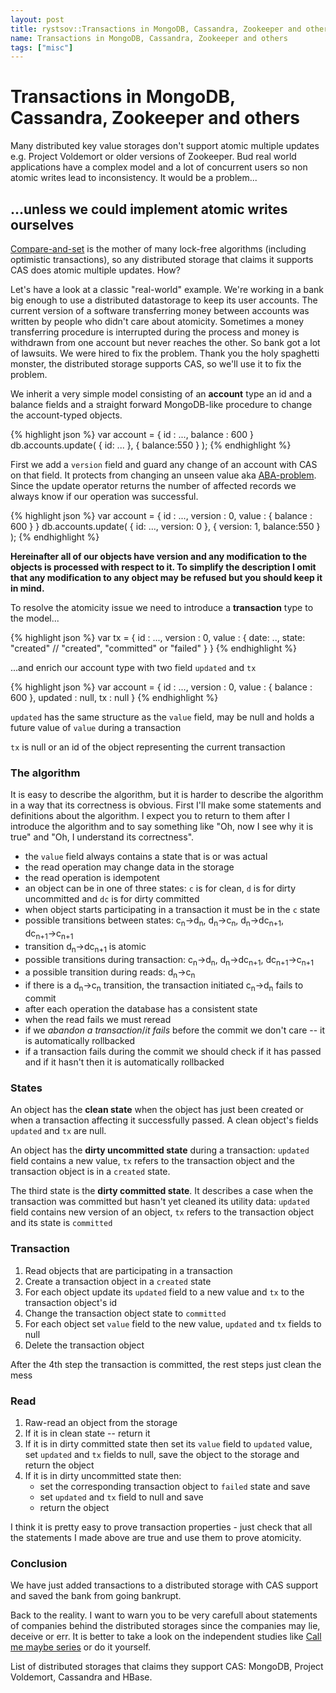 ```yaml
---
layout: post
title: rystsov::Transactions in MongoDB, Cassandra, Zookeeper and others
name: Transactions in MongoDB, Cassandra, Zookeeper and others
tags: ["misc"]
---
```


<h1>Transactions in MongoDB, Cassandra, Zookeeper and others</h1>

Many distributed key value storages don't support atomic multiple updates e.g. Project Voldemort or older versions of Zookeeper. Bud real world applications have a complex model and a lot of concurrent users so non atomic writes lead to inconsistency. It would be a problem...

<h2>...unless we could implement atomic writes ourselves</h2>

[Compare-and-set](http://en.wikipedia.org/wiki/Compare-and-swap) is the mother of many lock-free algorithms (including optimistic transactions), so any distributed storage that claims it supports CAS does atomic multiple updates. How?

Let's have a look at a classic "real-world" example. We're working in a bank big enough to use a distributed datastorage to keep its user accounts. The current version of a software transferring money between accounts was written by people who didn't care about atomicity. Sometimes a money transferring procedure is interrupted during the process and money is withdrawn from one account but never reaches the other. So bank got a lot of lawsuits. We were hired to fix the problem. Thank you the holy spaghetti monster, the distributed storage supports CAS, so we'll use it to fix the problem.

We inherit a very simple model consisting of an **account** type <span class="remark">an id and a balance fields</span> and a straight forward MongoDB-like procedure to change the account-typed objects.

{% highlight json %}
var account = {
  id : ...,
  balance : 600
}
db.accounts.update( 
  { id: ... }, 
  { balance:550 }
);
{% endhighlight %}

First we add a `version` field and guard any change of an account with CAS on that field. It protects from changing an unseen value aka [ABA-problem](http://en.wikipedia.org/wiki/ABA_problem). Since the update operator returns the number of affected records we always know if our operation was successful.

{% highlight json %}
var account = {
  id : ...,
  version : 0,
  value : {
    balance : 600
  }
}
db.accounts.update( 
  { id: ..., version: 0 }, 
  { version: 1, balance:550 }
);
{% endhighlight %}

**Hereinafter all of our objects have version and any modification to the objects is processed with respect to it. To simplify the description I omit that any modification to any object may be refused but you should keep it in mind.**

To resolve the atomicity issue we need to introduce a **transaction** type to the model...

{% highlight json %}
var tx = {
  id : ...,
  version : 0,
  value : {
    date: ..,
    state: "created" // "created", "committed" or "failed"
  }
}
{% endhighlight %}

...and enrich our account type with two field `updated` and `tx`

{% highlight json %}
var account = {
  id : ...,
  version : 0,
  value : {
    balance : 600
  },
  updated : null,
  tx : null
}
{% endhighlight %}

`updated` has the same structure as the `value` field, may be null and holds a future value of `value` during a transaction

`tx` is null or an id of the object representing the current transaction

<h3>The algorithm</h3>

It is easy to describe the algorithm, but it is harder to describe the algorithm in a way that its correctness is obvious. First I'll make some statements and definitions about the algorithm. I expect you to return to them after I introduce the algorithm and to say something like "Oh, now I see why it is true" and "Oh, I understand its correctness".

 - the `value` field always contains a state that is or was actual
 - the read operation may change data in the storage
 - the read operation is idempotent
 - an object can be in one of three states: `c` is for clean, `d` is for dirty uncommitted and `dc` is for dirty committed
 - when object starts participating in a transaction it must be in the `c` state
 - possible transitions between states: 
   <span class="code">c<sub>n</sub></span>&#8594;<span class="code">d<sub>n</sub></span>, 
   <span class="code">d<sub>n</sub></span>&#8594;<span class="code">c<sub>n</sub></span>,
   <span class="code">d<sub>n</sub></span>&#8594;<span class="code">dc<sub>n+1</sub></span>,
   <span class="code">dc<sub>n+1</sub></span>&#8594;<span class="code">c<sub>n+1</sub></span>
 - transition <span class="code">d<sub>n</sub></span>&#8594;<span class="code">dc<sub>n+1</sub></span> is atomic
 - possible transitions during transaction: 
   <span class="code">c<sub>n</sub></span>&#8594;<span class="code">d<sub>n</sub></span>, 
   <span class="code">d<sub>n</sub></span>&#8594;<span class="code">dc<sub>n+1</sub></span>,
   <span class="code">dc<sub>n+1</sub></span>&#8594;<span class="code">c<sub>n+1</sub></span>
 - a possible transition during reads:
   <span class="code">d<sub>n</sub></span>&#8594;<span class="code">c<sub>n</sub></span>
 - if there is a <span class="code">d<sub>n</sub></span>&#8594;<span class="code">c<sub>n</sub></span> transition, the transaction initiated <span class="code">c<sub>n</sub></span>&#8594;<span class="code">d<sub>n</sub></span> fails to commit
 - after each operation the database has a consistent state
 - when the read fails we must reread
 - if we *abandon a transaction*/*it fails* before the commit we don't care -- it is automatically rollbacked
 - if a transaction fails during the commit we should check if it has passed and if it hasn't then it is automatically rollbacked

<h3>States</h3>

An object has the **clean state** when the object has just been created or when a transaction affecting it successfully passed. A clean object's fields `updated` and `tx` are null.

An object has the **dirty uncommitted state** during a transaction: `updated` field contains a new value, `tx` refers to the transaction object and the transaction object is in a `created` state.

The third state is the **dirty committed state**. It describes a case when the transaction was committed but hasn't yet cleaned its utility data: `updated` field contains new version of an object, `tx` refers to the transaction object and its state is `committed`

<h3>Transaction</h3>

1. Read objects that are participating in a transaction
2. Create a transaction object in a `created` state
3. For each object update its `updated` field to a new value and `tx` to the transaction object's id
4. Change the transaction object state to `committed`
5. For each object set `value` field to the new value, `updated` and `tx` fields to null
6. Delete the transaction object

After the 4th step the transaction is committed, the rest steps just clean the mess

<h3>Read</h3>

1. Raw-read an object from the storage
2. If it is in clean state -- return it
3. If it is in dirty committed state then set its `value` field to `updated` value, set `updated` and `tx` fields to null, save the object to the storage and return the object
4. If it is in dirty uncommitted state then:
   - set the corresponding transaction object to `failed` state and save
   - set `updated` and `tx` field to null and save
   - return the object

I think it is pretty easy to prove transaction properties - just check that all the statements I made above are true and use them to prove atomicity.

<h3>Conclusion</h3>

We have just added transactions to a distributed storage with CAS support and saved the bank from going bankrupt.

Back to the reality. I want to warn you to be very carefull about statements of companies behind the distributed storages since the companies may lie, deceive or err. It is better to take a look on the independent studies like [Call me maybe series](http://aphyr.com/tags/jepsen) or do it yourself.

List of distributed storages that claims they support CAS: MongoDB, Project Voldemort, Cassandra and HBase.